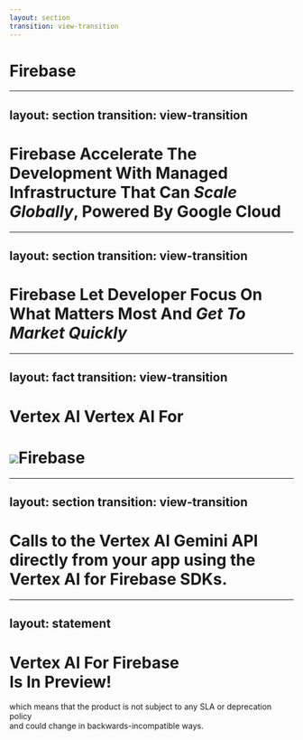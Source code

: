 ```yaml
---
layout: section
transition: view-transition
---
```


<style>
  .title {
    view-transition-name: title;
  }
  .image {
    view-transition-name: image;
  }
</style>

<h1 class="flex flex-items-center gap-6">
  <v-switch>
    <template #0-1>
      <img src="/firebase-old.svg" class="size-24"/>
    </template>
    <template #1>
      <img src="/firebase.svg" class="image size-24"
        v-motion
        :duration="1000"
        :initial="{ scale: 0 }"
        :click-1="{ scale: 1 }"/>
    </template>
  </v-switch>
  <span class="title">Firebase</span>
</h1>

---
layout: section
transition: view-transition
---

# <span class="title firebase-text">Firebase</span> Accelerate The Development With Managed Infrastructure That Can _Scale Globally_, Powered By <span class="vertex-ai-text">Google Cloud</span>

---
layout: section
transition: view-transition
---

# <span class="title firebase-text">Firebase</span> Let Developer Focus On What Matters Most And _Get To Market Quickly_

---
layout: fact
transition: view-transition
---

<style>
  .title {
    view-transition-name: title;
  }
  .title-vertex-ai-1 {
    view-transition-name: title-vertex-ai-1;
  }
  .title-vertex-ai-2 {
    view-transition-name: title-vertex-ai-2;
  }
</style>

<h1>
  <span class="relative"><span class="title-vertex-ai-1 gemini-text">Vertex AI</span> <span class="title-vertex-ai-2 gemini-text absolute left-0">Vertex AI</span></span> For 
</h1>
<h1 class="flex items-center justify-center gap-2">
  <img src="/firebase.svg" class="image size-24"/><span class="title title-firebase firebase-text">Firebase</span>
</h1>

---
layout: section
transition: view-transition
---

# Calls to the <span class="title-vertex-ai-1 gemini-text">Vertex AI</span> Gemini API directly from your app using the <span class="title-vertex-ai-2 gemini-text">Vertex AI</span> for <span class="title firebase-text">Firebase</span> SDKs.

---
layout: statement
---

# <span class="title-vertex-ai-1 gemini-text">Vertex AI</span> For <span class="title firebase-text">Firebase</span><br/> Is In Preview!

<p class="text-slate">which means that the product is not subject to any SLA or deprecation policy<br/>and could change in backwards-incompatible ways.</p>

